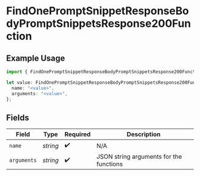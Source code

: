 # FindOnePromptSnippetResponseBodyPromptSnippetsResponse200Function

## Example Usage

```typescript
import { FindOnePromptSnippetResponseBodyPromptSnippetsResponse200Function } from "@orq-ai/node/models/operations";

let value: FindOnePromptSnippetResponseBodyPromptSnippetsResponse200Function = {
  name: "<value>",
  arguments: "<value>",
};
```

## Fields

| Field                                   | Type                                    | Required                                | Description                             |
| --------------------------------------- | --------------------------------------- | --------------------------------------- | --------------------------------------- |
| `name`                                  | *string*                                | :heavy_check_mark:                      | N/A                                     |
| `arguments`                             | *string*                                | :heavy_check_mark:                      | JSON string arguments for the functions |